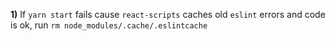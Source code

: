 **1)** If `yarn start` fails cause `react-scripts` caches old `eslint` errors and code is ok, run `rm node_modules/.cache/.eslintcache `
